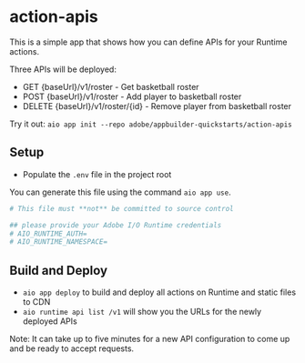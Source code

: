 # action-apis

This is a simple app that shows how you can define APIs for your Runtime actions. 

Three APIs will be deployed: 
- GET {baseUrl}/v1/roster - Get basketball roster
- POST {baseUrl}/v1/roster - Add player to basketball roster
- DELETE {baseUrl}/v1/roster/{id} - Remove player from basketball roster

Try it out: `aio app init --repo adobe/appbuilder-quickstarts/action-apis`

## Setup

- Populate the `.env` file in the project root

You can generate this file using the command `aio app use`. 

```bash
# This file must **not** be committed to source control

## please provide your Adobe I/O Runtime credentials
# AIO_RUNTIME_AUTH=
# AIO_RUNTIME_NAMESPACE=
```

## Build and Deploy

- `aio app deploy` to build and deploy all actions on Runtime and static files to CDN
- `aio runtime api list /v1` will show you the URLs for the newly deployed APIs

Note: It can take up to five minutes for a new API configuration to come up and be ready to accept requests.
